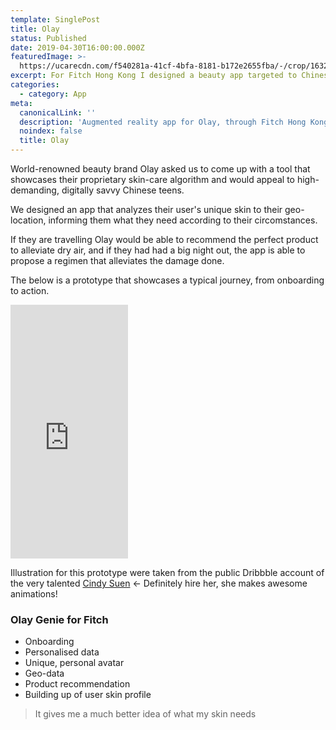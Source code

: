 ```yaml
---
template: SinglePost
title: Olay
status: Published
date: 2019-04-30T16:00:00.000Z
featuredImage: >-
  https://ucarecdn.com/f540281a-41cf-4bfa-8181-b172e2655fba/-/crop/1632x1777/0,672/-/preview/
excerpt: For Fitch Hong Kong I designed a beauty app targeted to Chinese teens.
categories:
  - category: App
meta:
  canonicalLink: ''
  description: 'Augmented reality app for Olay, through Fitch Hong Kong'
  noindex: false
  title: Olay
---
```

World-renowned beauty brand Olay asked us to come up with a tool that showcases their proprietary skin-care algorithm and would appeal to high-demanding, digitally savvy Chinese teens.

We designed an app that analyzes their user's unique skin to their geo-location, informing them what they need according to their circomstances.

If they are travelling Olay would be able to recommend the perfect product to alleviate dry air, and if they had had a big night out, the app is able to propose a regimen that alleviates the damage done.

The below is a prototype that showcases a typical journey, from onboarding to action.

<iframe width="187.5" height="406" src="https://fitch-olay-genie-201906-1.netlify.com/" frameborder="0" allow="accelerometer; autoplay; encrypted-media; gyroscope; picture-in-picture" allowfullscreen></iframe>

Illustration for this prototype were taken from the public Dribbble account of the very talented [Cindy Suen](https://dribbble.com/cindysuen) ← Definitely hire her, she makes awesome animations!

### Olay Genie for Fitch

* Onboarding
* Personalised data
* Unique, personal avatar
* Geo-data
* Product recommendation
* Building up of user skin profile

> It gives me a much better idea of what my skin needs
